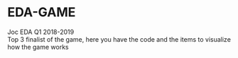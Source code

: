 # EDA-GAME
Joc EDA Q1 2018-2019  
Top 3 finalist of the game, here you have the code and the items to visualize how the game works  
